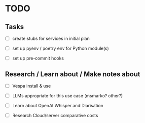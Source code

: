 # TODO

## Tasks

- [ ] create stubs for services in initial plan
- [ ] set up pyenv / poetry env for Python module(s)
- [ ] set up pre-commit hooks


## Research / Learn about / Make notes about
- [ ] Vespa install & use
- [ ] LLMs appropriate for this use case (msmarko? other?)
- [ ] Learn about OpenAI Whisper and Diarisation
- [ ] Research Cloud/server comparative costs

